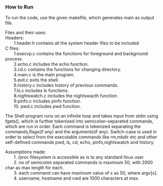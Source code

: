 ### How to Run
To run the code, use the given makefile, which generates main as output file.

Files and their uses:<br>
    Headers:<br>
&nbsp;&nbsp;&nbsp;&nbsp;&nbsp;&nbsp;        1.header.h contains all the system header files to be included<br>
    C files:<br>
   &nbsp;&nbsp;&nbsp;&nbsp;&nbsp;&nbsp;     1.execvp.c contains the functions for foreground and background process. <br>
   &nbsp;&nbsp;&nbsp;&nbsp;&nbsp;&nbsp;     2.echo.c includes the echo function.<br>
   &nbsp;&nbsp;&nbsp;&nbsp;&nbsp;&nbsp;     3.cd.c contains the functions for changing directory.<br>
     &nbsp;&nbsp;&nbsp;&nbsp;&nbsp;&nbsp;   4.main.c is the main program.<br>
    &nbsp;&nbsp;&nbsp;&nbsp;&nbsp;&nbsp;    5.exit.c exits the shell.<br>
    &nbsp;&nbsp;&nbsp;&nbsp;&nbsp;&nbsp;    6.history.c includes history of previous commands.<br>
    &nbsp;&nbsp;&nbsp;&nbsp;&nbsp;&nbsp;    7.ls.c includes ls functions.<br>
    &nbsp;&nbsp;&nbsp;&nbsp;&nbsp;&nbsp;    8.nightswatch.c includes the nightswacth function.<br>
    &nbsp;&nbsp;&nbsp;&nbsp;&nbsp;&nbsp;    9.pinfo.c includes pinfo function.<br>
     &nbsp;&nbsp;&nbsp;&nbsp;&nbsp;&nbsp;   10. pwd.c includes pwd function.<br>

The Shell program runs on an infinite loop and takes input from stdin using fgets(), which is further tokenized into semicolon-separated commands, which are run in order. Each command is tokenized separating the commands,flags(if any) and the arguments(if any). Switch-case is used in order to select from the executable commands like rm,mkdir etc and other self-defined commands pwd, ls, cd, echo, pinfo,nightswatch and history.

Assumptions made:<br>
  &nbsp;&nbsp;&nbsp;&nbsp;&nbsp;&nbsp;  1. /proc filesystem is accessible as is to any standard linux user.<br>
  &nbsp;&nbsp;&nbsp;&nbsp;&nbsp;&nbsp;  2. no of semicolon separated commands is maximum 50, with 2000 char as max length for each.<br>
  &nbsp;&nbsp;&nbsp;&nbsp;&nbsp;&nbsp;  3. each command can have maximum value of x as 50, where argv[x].<br>
  &nbsp;&nbsp;&nbsp;&nbsp;&nbsp;&nbsp;  4. username, hostname and cwd are 1000 characters at max.<br>

